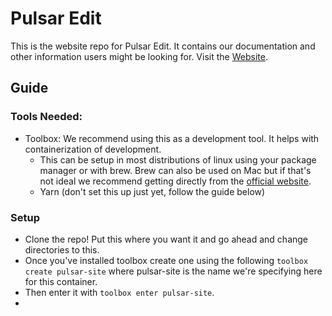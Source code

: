 # Pulsar Edit

This is the website repo for Pulsar Edit. It contains our documentation and other information users might be looking for. Visit the [Website](https://pulsar-edit.github.io).


## Guide

### Tools Needed:
- Toolbox: We recommend using this as a development tool. It helps with containerization of development.
  - This can be setup in most distributions of linux using your package manager or with brew. Brew can also be used on Mac but if that's not ideal we recommend getting directly from the [official website](https://containertoolbx.org/).
  - Yarn (don't set this up just yet, follow the guide below)
  
### Setup
- Clone the repo! Put this where you want it and go ahead and change directories to this.
- Once you've installed toolbox create one using the following `toolbox create pulsar-site` where pulsar-site is the name we're specifying here for this container.
- Then enter it with `toolbox enter pulsar-site`.
- 
